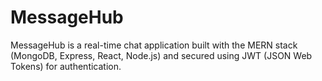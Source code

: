 # MessageHub
MessageHub is a real-time chat application built with the MERN stack (MongoDB, Express, React, Node.js) and secured using JWT (JSON Web Tokens) for authentication. 
